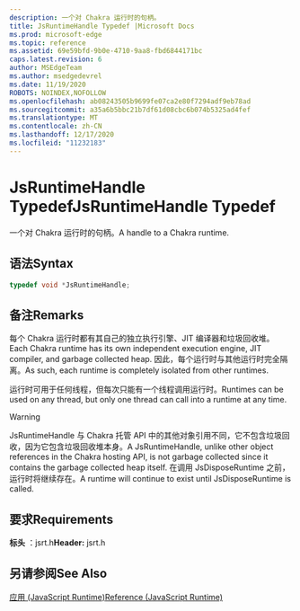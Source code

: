 ```yaml
---
description: 一个对 Chakra 运行时的句柄。
title: JsRuntimeHandle Typedef |Microsoft Docs
ms.prod: microsoft-edge
ms.topic: reference
ms.assetid: 69e59bfd-9b0e-4710-9aa8-fbd6844171bc
caps.latest.revision: 6
author: MSEdgeTeam
ms.author: msedgedevrel
ms.date: 11/19/2020
ROBOTS: NOINDEX,NOFOLLOW
ms.openlocfilehash: ab08243505b9699fe07ca2e80f7294adf9eb78ad
ms.sourcegitcommit: a35a6b5bbc21b7df61d08cbc6b074b5325ad4fef
ms.translationtype: MT
ms.contentlocale: zh-CN
ms.lasthandoff: 12/17/2020
ms.locfileid: "11232183"
---
```

# <span data-ttu-id="76add-103">JsRuntimeHandle Typedef</span><span class="sxs-lookup"><span data-stu-id="76add-103">JsRuntimeHandle Typedef</span></span>

<span data-ttu-id="76add-104">一个对 Chakra 运行时的句柄。</span><span class="sxs-lookup"><span data-stu-id="76add-104">A handle to a Chakra runtime.</span></span>  
  
## <span data-ttu-id="76add-105">语法</span><span class="sxs-lookup"><span data-stu-id="76add-105">Syntax</span></span>  
  
```cpp  
typedef void *JsRuntimeHandle;  
```  
  
## <span data-ttu-id="76add-106">备注</span><span class="sxs-lookup"><span data-stu-id="76add-106">Remarks</span></span>  
 <span data-ttu-id="76add-107">每个 Chakra 运行时都有其自己的独立执行引擎、JIT 编译器和垃圾回收堆。</span><span class="sxs-lookup"><span data-stu-id="76add-107">Each Chakra runtime has its own independent execution engine, JIT compiler, and garbage collected heap.</span></span> <span data-ttu-id="76add-108">因此，每个运行时与其他运行时完全隔离。</span><span class="sxs-lookup"><span data-stu-id="76add-108">As such, each runtime is completely isolated from other runtimes.</span></span>  
  
 <span data-ttu-id="76add-109">运行时可用于任何线程，但每次只能有一个线程调用运行时。</span><span class="sxs-lookup"><span data-stu-id="76add-109">Runtimes can be used on any thread, but only one thread can call into a runtime at any time.</span></span>  
  
> [!WARNING]
>  <span data-ttu-id="76add-110">JsRuntimeHandle 与 Chakra 托管 API 中的其他对象引用不同，它不包含垃圾回收，因为它包含垃圾回收堆本身。</span><span class="sxs-lookup"><span data-stu-id="76add-110">A JsRuntimeHandle, unlike other object references in the Chakra hosting API, is not garbage collected since it contains the garbage collected heap itself.</span></span> <span data-ttu-id="76add-111">在调用 JsDisposeRuntime 之前，运行时将继续存在。</span><span class="sxs-lookup"><span data-stu-id="76add-111">A runtime will continue to exist until JsDisposeRuntime is called.</span></span>  
  
## <span data-ttu-id="76add-112">要求</span><span class="sxs-lookup"><span data-stu-id="76add-112">Requirements</span></span>  
 <span data-ttu-id="76add-113">**标头** ：jsrt.h</span><span class="sxs-lookup"><span data-stu-id="76add-113">**Header:** jsrt.h</span></span>  
  
## <span data-ttu-id="76add-114">另请参阅</span><span class="sxs-lookup"><span data-stu-id="76add-114">See Also</span></span>  
 [<span data-ttu-id="76add-115">应用 (JavaScript Runtime)</span><span class="sxs-lookup"><span data-stu-id="76add-115">Reference (JavaScript Runtime)</span></span>](../chakra-hosting/reference-javascript-runtime.md)
